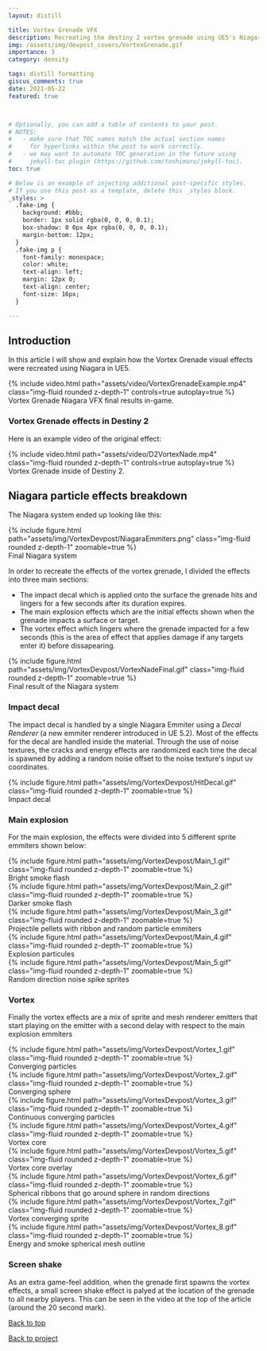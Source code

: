 ```yaml
---
layout: distill

title: Vortex Grenade VFX
description: Recreating the destiny 2 vortex grenade using UE5's Niagara Particle System
img: /assets/img/devpost_covers/VortexGrenade.gif
importance: 3
category: density

tags: distill formatting
giscus_comments: true
date: 2021-05-22
featured: true



# Optionally, you can add a table of contents to your post.
# NOTES:
#   - make sure that TOC names match the actual section names
#     for hyperlinks within the post to work correctly.
#   - we may want to automate TOC generation in the future using
#     jekyll-toc plugin (https://github.com/toshimaru/jekyll-toc).
toc: true

# Below is an example of injecting additional post-specific styles.
# If you use this post as a template, delete this _styles block.
_styles: >
  .fake-img {
    background: #bbb;
    border: 1px solid rgba(0, 0, 0, 0.1);
    box-shadow: 0 0px 4px rgba(0, 0, 0, 0.1);
    margin-bottom: 12px;
  }
  .fake-img p {
    font-family: monospace;
    color: white;
    text-align: left;
    margin: 12px 0;
    text-align: center;
    font-size: 16px;
  }

---
```


## Introduction
In this article I will show and explain how the Vortex Grenade visual effects were recreated using Niagara in UE5. 

<div class="l-body">
        {% include video.html path="assets/video/VortexGrenadeExample.mp4" class="img-fluid rounded z-depth-1" controls=true autoplay=true %}
</div>
<div class="caption">
    Vortex Grenade Niagara VFX final results in-game.
</div>

### Vortex Grenade effects in Destiny 2

Here is an example video of the original effect:

<div class="l-body">
        {% include video.html path="assets/video/D2VortexNade.mp4" class="img-fluid rounded z-depth-1" controls=true autoplay=true %}
</div>
<div class="caption">
    Vortex Grenade inside of Destiny 2.
</div>


## Niagara particle effects breakdown

The Niagara system ended up looking like this:

<div class="l-page-outset">
  {% include figure.html path="assets/img/VortexDevpost/NiagaraEmmiters.png" class="img-fluid rounded z-depth-1" zoomable=true %}
</div>
<div class="caption">
    Final Niagara system
</div>


In order to recreate the effects of the vortex grenade, I divided the effects into three main sections:

- The impact decal which is applied onto the surface the grenade hits and lingers for a few seconds after its duration expires.
- The main explosion effects which are the initial effects shown when the grenade impacts a surface or target.
- The vortex effect which lingers where the grenade impacted for a few seconds (this is the area of effect that applies damage if any targets enter it) before dissapearing.


<div class="l-body">
  {% include figure.html path="assets/img/VortexDevpost/VortexNadeFinal.gif" class="img-fluid rounded z-depth-1" zoomable=true %}
</div>
<div class="caption">
    Final result of the Niagara system
</div>


### Impact decal

The impact decal is handled by a single Niagara Emmiter using a _Decal Renderer_ (a new emmiter renderer introduced in UE 5.2). Most of the effects for the decal are handled inside the material. Through the use of noise textures, the cracks and energy effects are randomized each time the decal is spawned by adding a random noise offset to the noise texture's input uv coordinates.

<div class="l-body">
  {% include figure.html path="assets/img/VortexDevpost/HitDecal.gif" class="img-fluid rounded z-depth-1" zoomable=true %}
</div>
<div class="caption">
    Impact decal
</div>




### Main explosion

For the main explosion, the effects were divided into 5 different sprite emmiters shown below:

<div class="l-body">
  {% include figure.html path="assets/img/VortexDevpost/Main_1.gif" class="img-fluid rounded z-depth-1" zoomable=true %}
</div>
<div class="caption">
    Bright smoke flash
</div>

<div class="l-body">
  {% include figure.html path="assets/img/VortexDevpost/Main_2.gif" class="img-fluid rounded z-depth-1" zoomable=true %}
</div>
<div class="caption">
    Darker smoke flash
</div>

<div class="l-body">
  {% include figure.html path="assets/img/VortexDevpost/Main_3.gif" class="img-fluid rounded z-depth-1" zoomable=true %}
</div>
<div class="caption">
    Projectile pellets with ribbon and random particle emmiters
</div>

<div class="l-body">
  {% include figure.html path="assets/img/VortexDevpost/Main_4.gif" class="img-fluid rounded z-depth-1" zoomable=true %}
</div>
<div class="caption">
    Explosion particules
</div>

<div class="l-body">
  {% include figure.html path="assets/img/VortexDevpost/Main_5.gif" class="img-fluid rounded z-depth-1" zoomable=true %}
</div>
<div class="caption">
    Random direction noise spike sprites
</div>






### Vortex

Finally the vortex effects are a mix of sprite and mesh renderer emitters that start playing on the emitter with a second delay with respect to the main explosion emmiters


<div class="l-body">
  {% include figure.html path="assets/img/VortexDevpost/Vortex_1.gif" class="img-fluid rounded z-depth-1" zoomable=true %}
</div>
<div class="caption">
    Converging particles
</div>

<div class="l-body">
  {% include figure.html path="assets/img/VortexDevpost/Vortex_2.gif" class="img-fluid rounded z-depth-1" zoomable=true %}
</div>
<div class="caption">
    Converging sphere
</div>

<div class="l-body">
  {% include figure.html path="assets/img/VortexDevpost/Vortex_3.gif" class="img-fluid rounded z-depth-1" zoomable=true %}
</div>
<div class="caption">
    Continuous converging particles
</div>

<div class="l-body">
  {% include figure.html path="assets/img/VortexDevpost/Vortex_4.gif" class="img-fluid rounded z-depth-1" zoomable=true %}
</div>
<div class="caption">
    Vortex core
</div>

<div class="l-body">
  {% include figure.html path="assets/img/VortexDevpost/Vortex_5.gif" class="img-fluid rounded z-depth-1" zoomable=true %}
</div>
<div class="caption">
    Vortex core overlay
</div>


<div class="l-body">
  {% include figure.html path="assets/img/VortexDevpost/Vortex_6.gif" class="img-fluid rounded z-depth-1" zoomable=true %}
</div>
<div class="caption">
    Spherical ribbons that go around sphere in random directions
</div>


<div class="l-body">
  {% include figure.html path="assets/img/VortexDevpost/Vortex_7.gif" class="img-fluid rounded z-depth-1" zoomable=true %}
</div>
<div class="caption">
    Vortex converging sprite
</div>


<div class="l-body">
  {% include figure.html path="assets/img/VortexDevpost/Vortex_8.gif" class="img-fluid rounded z-depth-1" zoomable=true %}
</div>
<div class="caption">
    Energy and smoke spherical mesh outline
</div>





### Screen shake

As an extra game-feel addition, when the grenade first spawns the vortex effects, a small screen shake effect is palyed at the location of the grenade to all nearby players. This can be seen in the video at the top of the article (around the 20 second mark).



[<i class="fas fa-arrow-up fa-sm"></i> Back to top](#)


[<i class="fas fa-undo fa-sm"></i> Back to project](/projects/density/)         